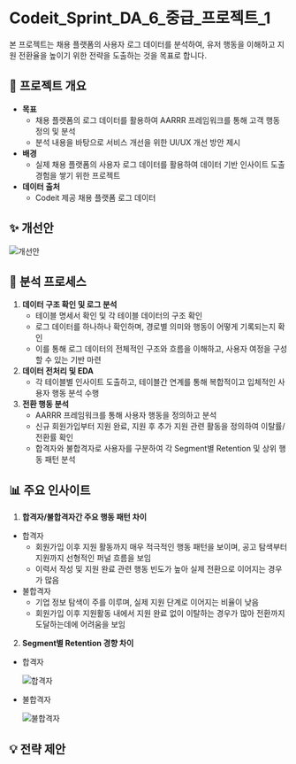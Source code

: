 # Codeit_Sprint_DA_6_중급_프로젝트_1

본 프로젝트는 채용 플랫폼의 사용자 로그 데이터를 분석하여, 유저 행동을 이해하고 지원 전환율을 높이기 위한 전략을 도출하는 것을 목표로 합니다.

## 📌 프로젝트 개요

- **목표**
  - 채용 플랫폼의 로그 데이터를 활용하여 AARRR 프레임워크를 통해 고객 행동 정의 및 분석
  - 분석 내용을 바탕으로 서비스 개선을 위한 UI/UX 개선 방안 제시
- **배경**
  - 실제 채용 플랫폼의 사용자 로그 데이터를 활용하여 데이터 기반 인사이트 도출 경험을 쌓기 위한 프로젝트
- **데이터 출처**
  - Codeit 제공 채용 플랫폼 로그 데이터

## ✨ 개선안
![개선안](https://github.com/user-attachments/assets/98a1a76a-0e02-4712-bad8-7b2869cac75a)

## 📝 분석 프로세스
1. **데이터 구조 확인 및 로그 분석**
    - 테이블 명세서 확인 및 각 테이블 데이터의 구조 확인
    - 로그 데이터를 하나하나 확인하며, 경로별 의미와 행동이 어떻게 기록되는지 확인
    - 이를 통해 로그 데이터의 전체적인 구조와 흐름을 이해하고, 사용자 여정을 구성할 수 있는 기반 마련
2. **데이터 전처리 및 EDA**
    - 각 테이블별 인사이트 도출하고, 테이블간 연계를 통해 복합적이고 입체적인 사용자 행동 분석 수행
3. **전환 행동 분석**
    - AARRR 프레임워크를 통해 사용자 행동을 정의하고 분석
    - 신규 회원가입부터 지원 완료, 지원 후 추가 지원 관련 활동을 정의하여 이탈률/전환률 확인
    - 합격자와 불합격자로 사용자를 구분하여 각 Segment별 Retention 및 상위 행동 패턴 분석

## 📊 주요 인사이트
1. **합격자/불합격자간 주요 행동 패턴 차이**
  - 합격자
    - 회원가입 이후 지원 활동까지 매우 적극적인 행동 패턴을 보이며, 공고 탐색부터 지원까지 선형적인 퍼널 흐름을 보임
    - 이력서 작성 및 지원 완료 관련 행동 빈도가 높아 실제 전환으로 이어지는 경우가 많음
  - 불합격자
    - 기업 정보 탐색이 주를 이루며, 실제 지원 단계로 이어지는 비율이 낮음
    - 회원가입 이후 지원활동 내에서 지원 완료 없이 이탈하는 경우가 많아 전환까지 도달하는데에 어려움을 보임
2. **Segment별 Retention 경향 차이**
  - 합격자

     ![합격자](https://github.com/user-attachments/assets/d646e365-ef7c-4012-85a9-f5d896146f9b)

  - 불합격자

     ![불합격자](https://github.com/user-attachments/assets/3ae8560f-3c4a-4907-8d08-4aa19fbaa012)
     
## 💡 전략 제안

